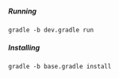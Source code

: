 


##### Running

    gradle -b dev.gradle run

##### Installing

    gradle -b base.gradle install
